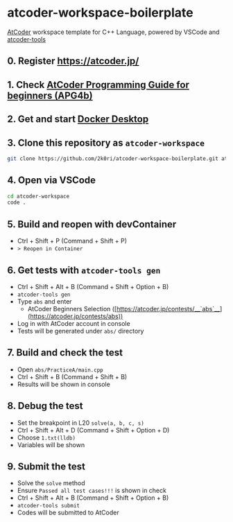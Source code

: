 # atcoder-workspace-boilerplate

[AtCoder](https://atcoder.jp/) workspace template for C++ Language, powered by VSCode and [atcoder-tools](https://github.com/kyuridenamida/atcoder-tools)

## 0. Register https://atcoder.jp/

## 1. Check [AtCoder Programming Guide for beginners (APG4b)](https://atcoder.jp/contests/apg4b)

## 2. Get and start [Docker Desktop](https://www.docker.com/products/docker-desktop/)

## 3. Clone this repository as `atcoder-workspace`

```sh
git clone https://github.com/2k0ri/atcoder-workspace-boilerplate.git atcoder-workspace
```

## 4. Open via VSCode

```sh
cd atcoder-workspace
code .
```

## 5. Build and reopen with devContainer

- Ctrl + Shift + P (Command + Shift + P)
- `> Reopen in Container`

## 6. Get tests with `atcoder-tools gen`
- Ctrl + Shift + Alt + B (Command + Shift + Option + B)
- `atcoder-tools gen`
- Type `abs` and enter
  - AtCoder Beginners Selection ([https://atcoder.jp/contests/__`abs`__](https://atcoder.jp/contests/abs))
- Log in with AtCoder account in console
- Tests will be generated under `abs/` directory

## 7. Build and check the test

- Open `abs/PracticeA/main.cpp`
- Ctrl + Shift + B (Command + Shift + B)
- Results will be shown in console

## 8. Debug the test

- Set the breakpoint in L20 `solve(a, b, c, s)`
- Ctrl + Shift + Alt + D (Command + Shift + Option + D)
- Choose `1.txt(lldb)`
- Variables will be shown

## 9. Submit the test

- Solve the `solve` method
- Ensure `Passed all test cases!!!` is shown in check
- Ctrl + Shift + Alt + B (Command + Shift + Option + B)
- `atcoder-tools submit`
- Codes will be submitted to AtCoder
